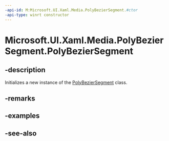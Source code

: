 ```yaml
---
-api-id: M:Microsoft.UI.Xaml.Media.PolyBezierSegment.#ctor
-api-type: winrt constructor
---
```


<!-- Method syntax
public PolyBezierSegment()
-->

# Microsoft.UI.Xaml.Media.PolyBezierSegment.PolyBezierSegment

## -description
Initializes a new instance of the [PolyBezierSegment](polybeziersegment.md) class.

## -remarks

## -examples

## -see-also
